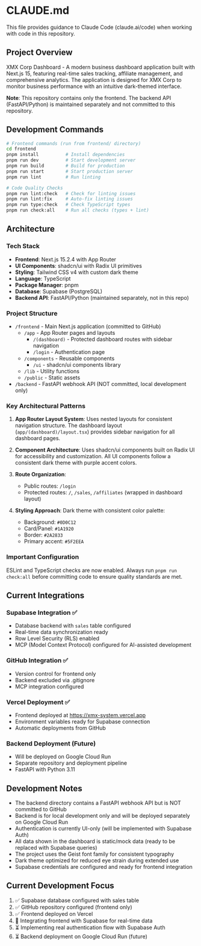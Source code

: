 # CLAUDE.md

This file provides guidance to Claude Code (claude.ai/code) when working with code in this repository.

## Project Overview

XMX Corp Dashboard - A modern business dashboard application built with Next.js 15, featuring real-time sales tracking, affiliate management, and comprehensive analytics. The application is designed for XMX Corp to monitor business performance with an intuitive dark-themed interface.

**Note**: This repository contains only the frontend. The backend API (FastAPI/Python) is maintained separately and not committed to this repository.

## Development Commands

```bash
# Frontend commands (run from frontend/ directory)
cd frontend
pnpm install          # Install dependencies
pnpm run dev          # Start development server
pnpm run build        # Build for production
pnpm run start        # Start production server
pnpm run lint         # Run linting

# Code Quality Checks
pnpm run lint:check   # Check for linting issues
pnpm run lint:fix     # Auto-fix linting issues
pnpm run type:check   # Check TypeScript types
pnpm run check:all    # Run all checks (types + lint)
```

## Architecture

### Tech Stack
- **Frontend**: Next.js 15.2.4 with App Router
- **UI Components**: shadcn/ui with Radix UI primitives
- **Styling**: Tailwind CSS v4 with custom dark theme
- **Language**: TypeScript
- **Package Manager**: pnpm
- **Database**: Supabase (PostgreSQL)
- **Backend API**: FastAPI/Python (maintained separately, not in this repo)

### Project Structure
- `/frontend` - Main Next.js application (committed to GitHub)
  - `/app` - App Router pages and layouts
    - `/(dashboard)` - Protected dashboard routes with sidebar navigation
    - `/login` - Authentication page
  - `/components` - Reusable components
    - `/ui` - shadcn/ui components library
  - `/lib` - Utility functions
  - `/public` - Static assets
- `/backend` - FastAPI webhook API (NOT committed, local development only)

### Key Architectural Patterns

1. **App Router Layout System**: Uses nested layouts for consistent navigation structure. The dashboard layout (`app/(dashboard)/layout.tsx`) provides sidebar navigation for all dashboard pages.

2. **Component Architecture**: Uses shadcn/ui components built on Radix UI for accessibility and customization. All UI components follow a consistent dark theme with purple accent colors.

3. **Route Organization**: 
   - Public routes: `/login`
   - Protected routes: `/`, `/sales`, `/affiliates` (wrapped in dashboard layout)

4. **Styling Approach**: Dark theme with consistent color palette:
   - Background: `#0D0C12`
   - Card/Panel: `#1A1920`
   - Border: `#2A2833`
   - Primary accent: `#5F2EEA`

### Important Configuration

ESLint and TypeScript checks are now enabled. Always run `pnpm run check:all` before committing code to ensure quality standards are met.

## Current Integrations

### Supabase Integration ✅
- Database backend with `sales` table configured
- Real-time data synchronization ready
- Row Level Security (RLS) enabled
- MCP (Model Context Protocol) configured for AI-assisted development

### GitHub Integration ✅
- Version control for frontend only
- Backend excluded via .gitignore
- MCP integration configured

### Vercel Deployment ✅
- Frontend deployed at https://xmx-system.vercel.app
- Environment variables ready for Supabase connection
- Automatic deployments from GitHub

### Backend Deployment (Future)
- Will be deployed on Google Cloud Run
- Separate repository and deployment pipeline
- FastAPI with Python 3.11

## Development Notes

- The backend directory contains a FastAPI webhook API but is NOT committed to GitHub
- Backend is for local development only and will be deployed separately on Google Cloud Run
- Authentication is currently UI-only (will be implemented with Supabase Auth)
- All data shown in the dashboard is static/mock data (ready to be replaced with Supabase queries)
- The project uses the Geist font family for consistent typography
- Dark theme optimized for reduced eye strain during extended use
- Supabase credentials are configured and ready for frontend integration

## Current Development Focus

1. ✅ Supabase database configured with sales table
2. ✅ GitHub repository configured (frontend only)
3. ✅ Frontend deployed on Vercel
4. 🔄 Integrating frontend with Supabase for real-time data
5. ⏳ Implementing real authentication flow with Supabase Auth
6. ⏳ Backend deployment on Google Cloud Run (future)